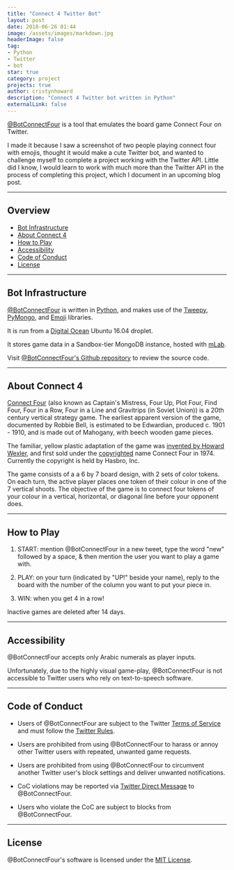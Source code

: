 ```yaml
---
title: "Connect 4 Twitter Bot"
layout: post
date: 2018-06-26 01:44
image: /assets/images/markdown.jpg
headerImage: false
tag:
- Python
- Twitter
- bot
star: true
category: project
projects: true
author: cristynhoward
description: "Connect 4 Twitter bot written in Python"
externalLink: false
---
```


[@BotConnectFour][1] is a tool that emulates the board game Connect Four on Twitter.

I made it because I saw a screenshot of two people playing connect four with emojis, thought it would make a cute Twitter bot, and wanted to challenge myself to complete a project working with the Twitter API. Little did I know, I would learn to work with much more than the Twitter API in the process of completing this project, which I document in an upcoming blog post.

---

## Overview

- [Bot Infrastructure](#bot-infrastructure)
- [About Connect 4](#about-the-game)
- [How to Play](#how-to-play)
- [Accessibility](#accessibility)
- [Code of Conduct](#code-of-conduct)
- [License](#license)

---

## Bot Infrastructure

[@BotConnectFour][1] is written in [Python][2], and makes use of the [Tweepy][3], [PyMongo][4], and [Emoji][5] libraries.

It is run from a [Digital Ocean][6] Ubuntu 16.04 droplet.

It stores game data in a Sandbox-tier MongoDB instance, hosted with [mLab][7].

Visit [@BotConnectFour's Github repository][8] to review the source code.

---

## About Connect 4

[Connect Four][9] (also known as Captain's Mistress, Four Up, Plot Four, Find Four, Four in a Row, Four in a Line and Gravitrips (in Soviet Union)) is a 20th century vertical strategy game. The earliest apparent version of the game, documented by Robbie Bell, is estimated to be Edwardian, produced c. 1901 - 1910, and is made out of Mahogany, with beech wooden game pieces.

The familiar, yellow plastic adaptation of the game was [invented by Howard Wexler][10], and first sold under the [copyrighted][11] name Connect Four in 1974. Currently the copyright is held by Hasbro, Inc.

The game consists of a a 6 by 7 board design, with 2 sets of color tokens. On each turn, the active player places one token of their colour in one of the 7 vertical shoots. The objective of the game is to connect four tokens of your colour in a vertical, horizontal, or diagonal line before your opponent does.

---

## How to Play

1. START: mention @BotConnectFour in a new tweet, type the word "new" followed by a space, & then mention the user you want to play a game with.

2. PLAY: on your turn (indicated by "UP!" beside your name), reply to the board with the number of the column you want to put your piece in.

3. WIN: when you get 4 in a row!

Inactive games are deleted after 14 days.

---

## Accessibility

@BotConnectFour accepts only Arabic numerals as player inputs.

Unfortunately, due to the highly visual game-play, @BotConnectFour is not accessible to Twitter users who rely on text-to-speech software.

---

## Code of Conduct

* Users of @BotConnectFour are subject to the Twitter [Terms of Service][12] and must follow the [Twitter Rules][13].

* Users are prohibited from using @BotConnectFour to harass or annoy other Twitter users with repeated, unwanted game requests.

* Users are prohibited from using @BotConnectFour to circumvent another Twitter user's block settings and deliver unwanted notifications.

* CoC violations may be reported via [Twitter Direct Message][14] to @BotConnectFour.

* Users who violate the CoC are subject to blocks from @BotConnectFour.

---

## License

@BotConnectFour's software is licensed under the [MIT License][15].

[1]: https://www.twitter.com/BotConnectFour
[2]: https://www.python.org/about/
[3]: http://www.tweepy.org
[4]: https://pypi.org/project/pymongo/
[5]: https://pypi.org/project/emoji/
[6]: https://www.digitalocean.com
[7]: https://mlab.com/welcome/
[8]: https://www.github.com/cristynhoward/connectfour
[9]: https://en.wikipedia.org/wiki/Connect_Four
[10]: http://www.howardwexlertoys.com/bio/inventing-connect-four/
[11]: https://tsdr.uspto.gov/#caseNumber=73019915&caseType=SERIAL_NO&searchType=statusSearch
[12]: https://twitter.com/en/tos
[13]: https://help.twitter.com/en/rules-and-policies/twitter-rules
[14]: https://help.twitter.com/en/using-twitter/direct-messages
[15]: https://github.com/cristynhoward/connectfour/blob/master/LICENSE.txt